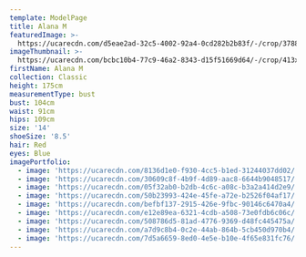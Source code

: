 ```yaml
---
template: ModelPage
title: Alana M
featuredImage: >-
  https://ucarecdn.com/d5eae2ad-32c5-4002-92a4-0cd282b2b83f/-/crop/3788x1990/0,0/-/preview/
imageThumbnail: >-
  https://ucarecdn.com/bcbc10b4-77c9-46a2-8343-d15f51669d64/-/crop/413x563/50,39/-/preview/
firstName: Alana M
collection: Classic
height: 175cm
measurementType: bust
bust: 104cm
waist: 91cm
hips: 109cm
size: '14'
shoeSize: '8.5'
hair: Red
eyes: Blue
imagePortfolio:
  - image: 'https://ucarecdn.com/8136d1e0-f930-4cc5-b1ed-31244037dd02/'
  - image: 'https://ucarecdn.com/30609c8f-4b9f-4d89-aac8-6644b9048517/'
  - image: 'https://ucarecdn.com/05f32ab0-b2db-4c6c-a08c-b3a2a414d2e9/'
  - image: 'https://ucarecdn.com/50b23993-424e-45fe-a72e-b2526f04af17/'
  - image: 'https://ucarecdn.com/befbf137-2915-426e-9fbc-90146c6470a4/'
  - image: 'https://ucarecdn.com/e12e89ea-6321-4cdb-a508-73e0fdb6c06c/'
  - image: 'https://ucarecdn.com/508786d5-81ad-4776-9369-d48fc445475a/'
  - image: 'https://ucarecdn.com/a7d9c8b4-0c2e-44ab-864b-5cb450d970b4/'
  - image: 'https://ucarecdn.com/7d5a6659-8ed0-4e5e-b10e-4f65e831fc76/'
---
```


